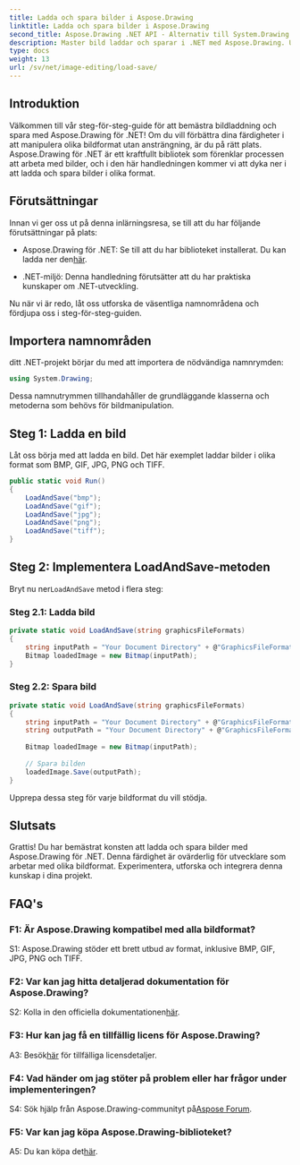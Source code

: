 ```yaml
---
title: Ladda och spara bilder i Aspose.Drawing
linktitle: Ladda och spara bilder i Aspose.Drawing
second_title: Aspose.Drawing .NET API - Alternativ till System.Drawing.Common
description: Master bild laddar och sparar i .NET med Aspose.Drawing. Utforska BMP, GIF, JPG, PNG, TIFF-format utan ansträngning.
type: docs
weight: 13
url: /sv/net/image-editing/load-save/
---
```

## Introduktion

Välkommen till vår steg-för-steg-guide för att bemästra bildladdning och spara med Aspose.Drawing för .NET! Om du vill förbättra dina färdigheter i att manipulera olika bildformat utan ansträngning, är du på rätt plats. Aspose.Drawing för .NET är ett kraftfullt bibliotek som förenklar processen att arbeta med bilder, och i den här handledningen kommer vi att dyka ner i att ladda och spara bilder i olika format.

## Förutsättningar

Innan vi ger oss ut på denna inlärningsresa, se till att du har följande förutsättningar på plats:

-  Aspose.Drawing för .NET: Se till att du har biblioteket installerat. Du kan ladda ner den[här](https://releases.aspose.com/drawing/net/).

- .NET-miljö: Denna handledning förutsätter att du har praktiska kunskaper om .NET-utveckling.

Nu när vi är redo, låt oss utforska de väsentliga namnområdena och fördjupa oss i steg-för-steg-guiden.

## Importera namnområden

ditt .NET-projekt börjar du med att importera de nödvändiga namnrymden:

```csharp
using System.Drawing;
```

Dessa namnutrymmen tillhandahåller de grundläggande klasserna och metoderna som behövs för bildmanipulation.

## Steg 1: Ladda en bild

Låt oss börja med att ladda en bild. Det här exemplet laddar bilder i olika format som BMP, GIF, JPG, PNG och TIFF.

```csharp
public static void Run()
{
    LoadAndSave("bmp");
    LoadAndSave("gif");
    LoadAndSave("jpg");
    LoadAndSave("png");
    LoadAndSave("tiff");
}
```

## Steg 2: Implementera LoadAndSave-metoden

 Bryt nu ner`LoadAndSave` metod i flera steg:

### Steg 2.1: Ladda bild

```csharp
private static void LoadAndSave(string graphicsFileFormats)
{
    string inputPath = "Your Document Directory" + @"GraphicsFileFormats\image." + graphicsFileFormats;
    Bitmap loadedImage = new Bitmap(inputPath);
}
```

### Steg 2.2: Spara bild

```csharp
private static void LoadAndSave(string graphicsFileFormats)
{
    string inputPath = "Your Document Directory" + @"GraphicsFileFormats\image." + graphicsFileFormats;
    string outputPath = "Your Document Directory" + @"GraphicsFileFormats\image_out." + graphicsFileFormats;
    
    Bitmap loadedImage = new Bitmap(inputPath);
    
    // Spara bilden
    loadedImage.Save(outputPath);
}
```

Upprepa dessa steg för varje bildformat du vill stödja.

## Slutsats

Grattis! Du har bemästrat konsten att ladda och spara bilder med Aspose.Drawing för .NET. Denna färdighet är ovärderlig för utvecklare som arbetar med olika bildformat. Experimentera, utforska och integrera denna kunskap i dina projekt.

## FAQ's

### F1: Är Aspose.Drawing kompatibel med alla bildformat?

S1: Aspose.Drawing stöder ett brett utbud av format, inklusive BMP, GIF, JPG, PNG och TIFF.

### F2: Var kan jag hitta detaljerad dokumentation för Aspose.Drawing?

S2: Kolla in den officiella dokumentationen[här](https://reference.aspose.com/drawing/net/).

### F3: Hur kan jag få en tillfällig licens för Aspose.Drawing?

 A3: Besök[här](https://purchase.aspose.com/temporary-license/) för tillfälliga licensdetaljer.

### F4: Vad händer om jag stöter på problem eller har frågor under implementeringen?

 S4: Sök hjälp från Aspose.Drawing-communityt på[Aspose Forum](https://forum.aspose.com/c/diagram/17).

### F5: Var kan jag köpa Aspose.Drawing-biblioteket?

 A5: Du kan köpa det[här](https://purchase.aspose.com/buy).